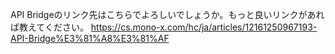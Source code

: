 API Bridgeのリンク先はこちらでよろしいでしょうか。もっと良いリンクがあれば教えてください。
https://cs.mono-x.com/hc/ja/articles/12161250967193-API-Bridge%E3%81%A8%E3%81%AF